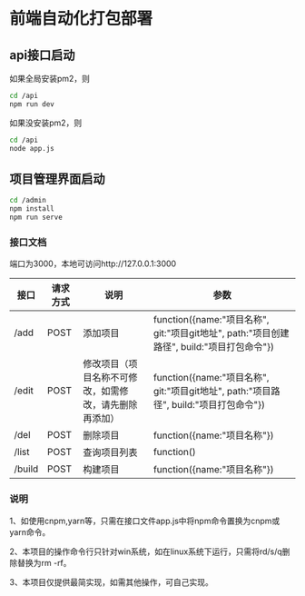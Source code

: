 <!--
 * @Author: zouzheng
 * @Date: 2020-06-22 17:48:54
 * @LastEditors: zouzheng
 * @LastEditTime: 2020-06-28 14:26:20
 * @Description: 这是XXX组件（页面）
--> 
# 前端自动化打包部署

## api接口启动
如果全局安装pm2，则
```bash
cd /api
npm run dev
```
如果没安装pm2，则
```bash
cd /api
node app.js
```

## 项目管理界面启动
```bash
cd /admin
npm install 
npm run serve
```

### 接口文档

端口为3000，本地可访问http://127.0.0.1:3000

接口|请求方式|说明|参数
-|-|-|-
/add|POST|添加项目|function({name:"项目名称", git:"项目git地址", path:"项目创建路径", build:"项目打包命令"})
/edit|POST|修改项目（项目名称不可修改，如需修改，请先删除再添加）|function({name:"项目名称", git:"项目git地址", path:"项目路径", build:"项目打包命令"})
/del|POST|删除项目|function({name:"项目名称"})
/list|POST|查询项目列表|function()
/build|POST|构建项目|function({name:"项目名称"})

### 说明

1、如使用cnpm,yarn等，只需在接口文件app.js中将npm命令置换为cnpm或yarn命令。

2、本项目的操作命令行只针对win系统，如在linux系统下运行，只需将rd/s/q删除替换为rm -rf。

3、本项目仅提供最简实现，如需其他操作，可自己实现。

